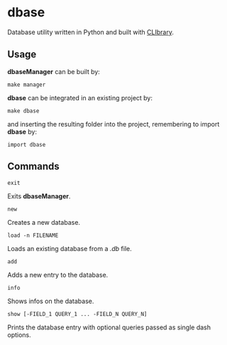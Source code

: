# dbase

Database utility written in Python and built with [CLIbrary](https://github.com/diantonioandrea/CLIbrary).

## Usage

**dbaseManager** can be built by:

	make manager

**dbase** can be integrated in an existing project by:

	make dbase

and inserting the resulting folder into the project, remembering to import **dbase** by:

	import dbase

## Commands

	exit

Exits **dbaseManager**.

	new

Creates a new database.

	load -n FILENAME

Loads an existing database from a *.db* file.

	add

Adds a new entry to the database.

	info

Shows infos on the database.

	show [-FIELD_1 QUERY_1 ... -FIELD_N QUERY_N]

Prints the database entry with optional queries passed as single dash options.